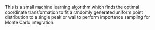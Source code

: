 This is a small machine learning algorithm which finds the optimal coordinate
transformation to fit a randomly generated uniform point distribution to a single
peak or wall to perform importance sampling for Monte Carlo integration.